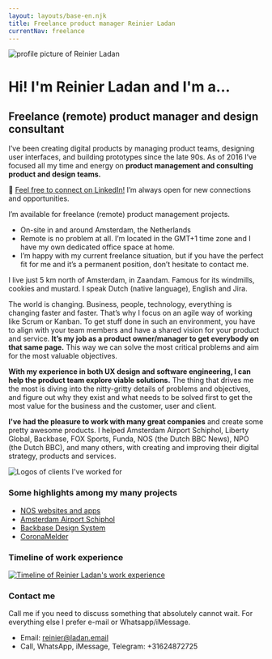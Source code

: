 ```yaml
---
layout: layouts/base-en.njk
title: Freelance product manager Reinier Ladan
currentNav: freelance
---
```


<div class="img-content-rounded">
<img
 src="/images/reinier-profile-2019.jpg"
 alt="profile picture of Reinier Ladan"
 />
 </div>
 <h1 class="homepage-headline text-center">Hi! I'm Reinier Ladan and I'm a…</h1>

## Freelance (remote) product manager and design consultant

I’ve been creating digital products by managing product teams, designing user interfaces, and building
prototypes since the late 90s. As of 2016 I’ve focused all my time and energy on **product management and consulting
product and design teams.**

👔 [Feel free to connect on LinkedIn!](https://www.linkedin.com/in/reinierladan) I’m always open for new connections and opportunities.

I’m available for freelance (remote) product management projects.

- On-site in and around Amsterdam, the Netherlands
- Remote is no problem at all. I’m located in the GMT+1 time zone and I have my own dedicated office space at home.
- I’m happy with my current freelance situation, but if you have the perfect fit for me and it’s a permanent position, don’t hesitate to contact me.

I live just 5 km north of Amsterdam, in Zaandam. Famous for its windmills, cookies and mustard. I speak Dutch (native language), English and Jira.

The world is changing. Business, people, technology, everything is changing faster and faster. That’s why I focus on an agile way of working like Scrum or Kanban. To get stuff done in such an environment, you have to align with your team members and have a shared vision for your product and service. **It’s my job as a product owner/manager to get everybody on that same page.** This way we can solve the most critical problems and aim for the most valuable objectives.

**With my experience in both UX design and software engineering, I can help the product team explore viable solutions.** The thing that drives me the most is diving into the nitty-gritty details of problems and objectives, and figure out why they exist and what needs to be solved first to get the most value for the business and the customer, user and client.

**I've had the pleasure to work with many great companies** and create some pretty awesome products. I helped Amsterdam Airport Schiphol, Liberty Global, Backbase, FOX Sports, Funda, NOS (the Dutch BBC News), NPO (the Dutch BBC), and many others, with creating and improving their digital strategy, products and services.

![Logos of clients I've worked for](/images/client-overview-2020.png)

### Some highlights among my many projects

- [NOS websites and apps](/en/freelance/projects/nos)
- [Amsterdam Airport Schiphol](/en/freelance/projects/schiphol)
- [Backbase Design System](/en/freelance/projects/backbase)
- [CoronaMelder](/en/freelance/projects/coronamelder)

### Timeline of work experience

<div class="break-out py-10 lg:px-8">
 <a href="/images/Werk-ervaring-timeline-2022.png"><img src="/images/Werk-ervaring-timeline-2022-1980x537.png" alt="Timeline of Reinier Ladan's work experience"></a>
</div>

### Contact me

Call me if you need to discuss something that absolutely cannot wait. For everything else I prefer e-mail or Whatsapp/iMessage.

- Email: reinier@ladan.email
- Call, WhatsApp, iMessage, Telegram: +31624872725
